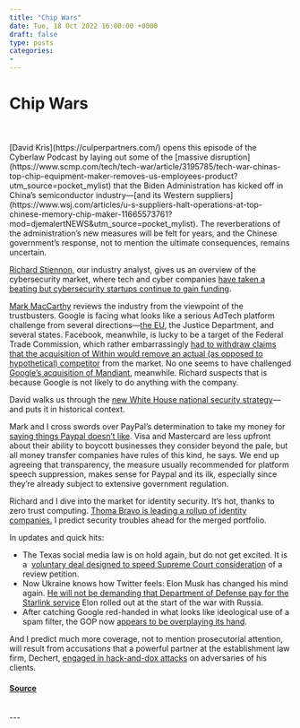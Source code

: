 ```yaml
---
title: "Chip Wars"
date: Tue, 18 Oct 2022 16:00:00 +0000
draft: false
type: posts
categories: 
- 
---
```

# Chip Wars

<br/>

<br/>
[David Kris](https://culperpartners.com/) opens this episode of the Cyberlaw Podcast by laying out some of the [massive disruption](https://www.scmp.com/tech/tech-war/article/3195785/tech-war-chinas-top-chip-equipment-maker-removes-us-employees-product?utm_source=pocket_mylist) that the Biden Administration has kicked off in China’s semiconductor industry—[and its Western suppliers](https://www.wsj.com/articles/u-s-suppliers-halt-operations-at-top-chinese-memory-chip-maker-11665573761?mod=djemalertNEWS&utm_source=pocket_mylist). The reverberations of the administration’s new measures will be felt for years, and the Chinese government’s response, not to mention the ultimate consequences, remains uncertain.

[Richard Stiennon,](https://it-harvest.com/) our industry analyst, gives us an overview of the cybersecurity market, where tech and cyber companies [have taken a beating but cybersecurity startups continue to gain funding](https://finbold.com/cybersecurity-unicorns-may-have-a-record-year-in-2022-despite-32-drop-in-funding/). 

[Mark MacCarthy](https://cbpp.georgetown.edu/people/mark-maccarthy/) reviews the industry from the viewpoint of the trustbusters. Google is facing what looks like a serious AdTech platform challenge from several directions—[the EU](https://www.reuters.com/technology/exclusive-eu-antitrust-regulators-preparing-charges-against-google-over-adtech-2022-10-13/?utm_source=pocket_mylist), the Justice Department, and several states. Facebook, meanwhile, is lucky to be a target of the Federal Trade Commission, which rather embarrassingly [had to withdraw claims that the acquisition of Within would remove an actual (as opposed to hypothetical) competitor](https://urldefense.com/v3/__https:/www.wsj.com/articles/ftc-pares-back-lawsuit-targeting-meta-platforms-bid-for-virtual-reality-company-11665176891__;!!ApXA7kLm!1tcGBVtNtHgnwLmgleBZRSsuu-mrS88UxW9Zr2d4e5vipz9YolX28Rt1qY-XculSuYYZ0zEqImSdeTg2nX4ygQ$) from the market. No one seems to have challenged [Google’s acquisition of Mandiant](https://www.mandiant.com/company/press-releases/google-completes-mandiant-acquisition), meanwhile. Richard suspects that is because Google is not likely to do anything with the company. 

David walks us through the [new White House national security strategy](https://therecord.media/new-white-house-national-security-strategy-light-on-cyber-specifics/?utm_source=pocket_mylist)—and puts it in historical context. 

Mark and I cross swords over PayPal’s determination to take my money for [saying things Paypal doesn’t like](https://reason.com/2022/10/10/paypal-misinformation-fine-hate-censorship/). Visa and Mastercard are less upfront about their ability to boycott businesses they consider beyond the pale, but all money transfer companies have rules of this kind, he says. We end up agreeing that transparency, the measure usually recommended for platform speech suppression, makes sense for Paypal and its ilk, especially since they’re already subject to extensive government regulation.  

Richard and I dive into the market for identity security. It’s hot, thanks to zero trust computing. [Thoma Bravo is leading a rollup of identity companies.](https://techcrunch.com/2022/10/11/thoma-bravo-buys-third-identity-company-this-year-with-2-3b-forgerock-acquisition/) I predict security troubles ahead for the merged portfolio.  

In updates and quick hits:

-   The Texas social media law is on hold again, but do not get excited. It is a  [voluntary deal designed to speed Supreme Court consideration](https://netchoice.org/wp-content/uploads/2022/09/NetChoice-CCIA-Unopposed-Motion-to-Stay-Mandate_Sep292022_Filed-1.pdf?utm_source=pocket_mylist) of a review petition. 
-   Now Ukraine knows how Twitter feels: Elon Musk has changed his mind again. [He will not be demanding that Department of Defense pay for the Starlink service](https://www.bbc.com/news/world-us-canada-63266142) Elon rolled out at the start of the war with Russia.
-   After catching Google red-handed in what looks like ideological use of a spam filter, the GOP now [appears to be overplaying its hand](https://www.theverge.com/2022/10/13/23403259/google-gmail-republicans-gop-spam-filtering-program-midterms?scrolla=5eb6d68b7fedc32c19ef33b4). 

And I predict much more coverage, not to mention prosecutorial attention, will result from accusations that a powerful partner at the establishment law firm, Dechert, [engaged in hack-and-dox attacks](https://www.thedailybeast.com/fired-wall-street-journal-reporter-jay-solomon-accuses-dechert-law-firm-of-hacking-him-in-suit) on adversaries of his clients.

#### [Source](https://sites.libsyn.com/52286/chip-wars)

<br/>
---
